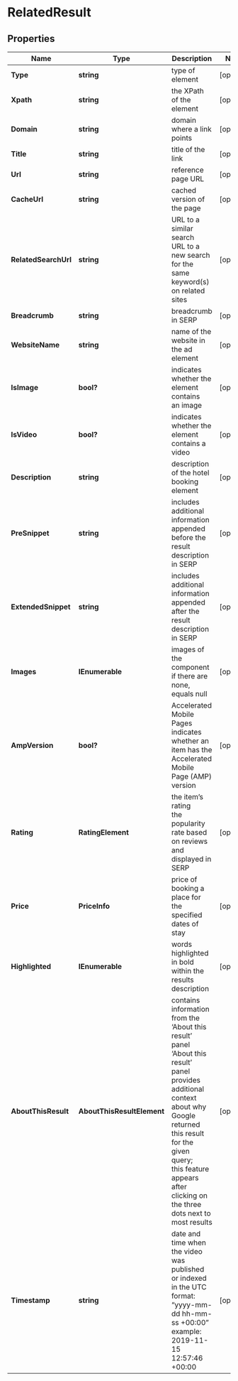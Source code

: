 # RelatedResult


## Properties

| Name | Type | Description | Notes |
|------------ | ------------- | ------------- | -------------|
**Type** | **string** | type of element |[optional]|
**Xpath** | **string** | the XPath of the element |[optional]|
**Domain** | **string** | domain where a link points |[optional]|
**Title** | **string** | title of the link |[optional]|
**Url** | **string** | reference page URL |[optional]|
**CacheUrl** | **string** | cached version of the page |[optional]|
**RelatedSearchUrl** | **string** | URL to a similar search<br>URL to a new search for the same keyword(s) on related sites |[optional]|
**Breadcrumb** | **string** | breadcrumb in SERP |[optional]|
**WebsiteName** | **string** | name of the website in the ad element |[optional]|
**IsImage** | **bool?** | indicates whether the element contains an image |[optional]|
**IsVideo** | **bool?** | indicates whether the element contains a video |[optional]|
**Description** | **string** | description of the hotel booking element |[optional]|
**PreSnippet** | **string** | includes additional information appended before the result description in SERP |[optional]|
**ExtendedSnippet** | **string** | includes additional information appended after the result description in SERP |[optional]|
**Images** | **IEnumerable<AiModeImagesElementInfo>** | images of the component<br>if there are none, equals null |[optional]|
**AmpVersion** | **bool?** | Accelerated Mobile Pages<br>indicates whether an item has the Accelerated Mobile Page (AMP) version |[optional]|
**Rating** | **RatingElement** | the item’s rating <br>the popularity rate based on reviews and displayed in SERP |[optional]|
**Price** | **PriceInfo** | price of booking a place for the specified dates of stay |[optional]|
**Highlighted** | **IEnumerable<string>** | words highlighted in bold within the results description |[optional]|
**AboutThisResult** | **AboutThisResultElement** | contains information from the ‘About this result’ panel<br>‘About this result’ panel provides additional context about why Google returned this result for the given query;<br>this feature appears after clicking on the three dots next to most results |[optional]|
**Timestamp** | **string** | date and time when the video was published or indexed<br>in the UTC format: “yyyy-mm-dd hh-mm-ss +00:00”<br>example:<br>2019-11-15 12:57:46 +00:00 |[optional]|